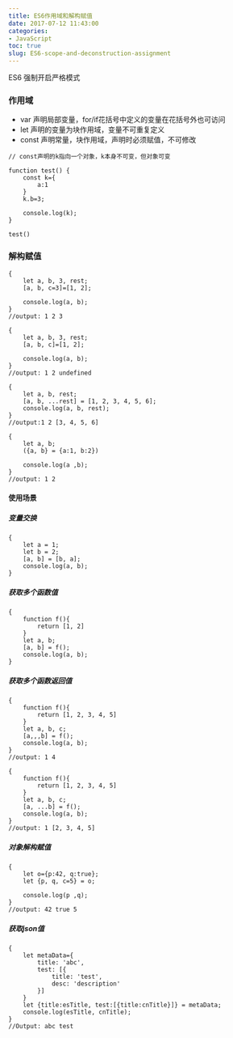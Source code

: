 ```yaml
---
title: ES6作用域和解构赋值
date: 2017-07-12 11:43:00
categories:
- JavaScript
toc: true
slug: ES6-scope-and-deconstruction-assignment
---
```


ES6 强制开启严格模式

### 作用域

- var 声明局部变量，for/if花括号中定义的变量在花括号外也可访问
- let 声明的变量为块作用域，变量不可重复定义
- const 声明常量，块作用域，声明时必须赋值，不可修改


```
// const声明的k指向一个对象，k本身不可变，但对象可变

function test() {
    const k={
        a:1
    }
    k.b=3;
    
    console.log(k);
}

test()
```

### 解构赋值
```
{
    let a, b, 3, rest;
    [a, b, c=3]=[1, 2];

    console.log(a, b);
}
//output: 1 2 3

{
    let a, b, 3, rest;
    [a, b, c]=[1, 2];

    console.log(a, b);
}
//output: 1 2 undefined

{
    let a, b, rest;
    [a, b, ...rest] = [1, 2, 3, 4, 5, 6];
    console.log(a, b, rest);
}
//output:1 2 [3, 4, 5, 6]

{
    let a, b;
    ({a, b} = {a:1, b:2})

    console.log(a ,b);
}
//output: 1 2
```

#### 使用场景

##### 变量交换
```
{
    let a = 1;
    let b = 2;
    [a, b] = [b, a];
    console.log(a, b);
}
```

##### 获取多个函数值
```
{
    function f(){
        return [1, 2]
    }
    let a, b;
    [a, b] = f();
    console.log(a, b);
}
```

##### 获取多个函数返回值
```
{
    function f(){
        return [1, 2, 3, 4, 5]
    }
    let a, b, c;
    [a,,,b] = f();
    console.log(a, b);
}
//output: 1 4

{
    function f(){
        return [1, 2, 3, 4, 5]
    }
    let a, b, c;
    [a, ...b] = f();
    console.log(a, b);
}
//output: 1 [2, 3, 4, 5]
```

##### 对象解构赋值
```
{
    let o={p:42, q:true};
    let {p, q, c=5} = o;

    console.log(p ,q);
}
//output: 42 true 5
```

##### 获取json值
```
{
    let metaData={
        title: 'abc',
        test: [{
            title: 'test',
            desc: 'description'
        }]
    }
    let {title:esTitle, test:[{title:cnTitle}]} = metaData;
    console.log(esTitle, cnTitle);
}
//Output: abc test
```

